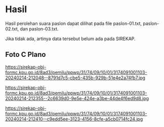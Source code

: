 # Hasil

Hasil perolehan suara paslon dapat dilihat pada file paslon-01.txt, paslon-02.txt, dan paslon-03.txt.

Jika tidak ada, artinya data tersebut belum ada pada SIREKAP.

## Foto C Plano

https://sirekap-obj-formc.kpu.go.id/8ad3/pemilu/ppwp/31/74/09/10/01/3174091001103-20240214-212048--8791d7c5-cbe5-435b-929b-51e4e2a74fb7.jpg

https://sirekap-obj-formc.kpu.go.id/8ad3/pemilu/ppwp/31/74/09/10/01/3174091001103-20240214-212355--2c6639d0-9e5e-424e-a3be-44de4f6ed9d8.jpg

https://sirekap-obj-formc.kpu.go.id/8ad3/pemilu/ppwp/31/74/09/10/01/3174091001103-20240214-212410--c9edd5ee-3123-4156-8cfe-a5cb0714fc24.jpg
